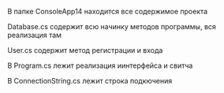 В папке ConsoleApp14 находится все содержимое проекта

Database.cs содержит всю начинку методов программы, вся реализация там

User.cs содержит метод регистрации и входа

В Program.cs лежит реализация иинтерфейса и свитча

В ConnectionString.cs лежит строка подкючения
